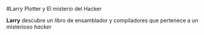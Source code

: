 #Larry Plotter y El misterio del Hacker

**Larry** descubre un libro de ensamblador y compiladores que pertenece a un misterioso *hacker*
